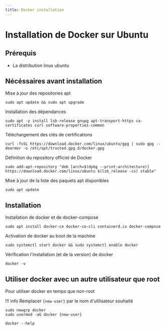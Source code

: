 ```yaml
---
title: Docker installation
---
```


# Installation de Docker sur Ubuntu

## Prérequis

- La distribution linux ubuntu

## Nécéssaires avant installation  

Mise à jour des repositories apt
```shell
sudo apt update && sudo apt upgrade
```

Installation des dépendances 
```shell
sudo apt -y install lsb-release gnupg apt-transport-https ca-certificates curl software-properties-common
```

Téléchargement des clés de certifications 
```shell
curl -fsSL https://download.docker.com/linux/ubuntu/gpg | sudo gpg --dearmor -o /etc/apt/trusted.gpg.d/docker.gpg
```

Définition du repository officiel de Docker
```shell
sudo add-apt-repository "deb [arch=$(dpkg --print-architecture)] https://download.docker.com/linux/ubuntu $(lsb_release -cs) stable"
```

Mise à jour de la liste des paquets apt disponibles 
```shell
sudo apt update
```

## Installation 

Installation de docker et de docker-compose 
```shell
sudo apt install docker-ce docker-ce-cli containerd.io docker-compose
```

Activation de docker au boot de la machine
```shell
sudo systemctl start docker && sudo systemctl enable docker
```

Vérification l'installation (et de la version) de docker 
```shell
docker -v
```

## Utiliser docker avec un autre utilisateur que root 

Pour utiliser docker en temps que non-root 

!!! info
    Remplacer `{new-user}` par le nom d'utilisateur souhaité


```shell
sudo newgrp docker
sudo usermod -aG docker {new-user}
```

```shell
docker --help
```